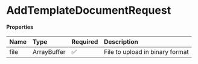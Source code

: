# AddTemplateDocumentRequest

**Properties**

| Name | Type        | Required | Description                     |
| :--- | :---------- | :------- | :------------------------------ |
| file | ArrayBuffer | ✅       | File to upload in binary format |
